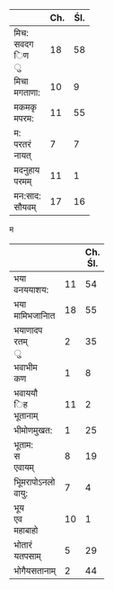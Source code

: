 |                            | Ch. | Śl. |
| -------------------------- | --- | --- |
| मिच:<br/>सवदग<br/>िण<br/>ु | 18  | 58  |
| मिचा<br/>मगताणा:           | 10  | 9   |
| मकमकृ<br/>मपरम:            | 11  | 55  |
| म:<br/>परतरं<br/>नायत्     | 7   | 7   |
| मदनुहाय<br/>परमम्          | 11  | 1   |
| मन:साद:<br/>सौयवम्         | 17  | 16  |

म

|                            |     | Ch.<br/>Śl. |
| -------------------------- | --- | ----------- |
| भया<br/>वनययाशय:           | 11  | 54          |
| भया<br/>मामिभजानाित        | 18  | 55          |
| भयाणादप<br/>रतम्<br/>ु     | 2   | 35          |
| भवाभीम<br/>कण              | 1   | 8           |
| भवाययौ<br/>िह<br/>भूतानाम् | 11  | 2           |
| भीमोणमुखत:                 | 1   | 25          |
| भूताम:<br/>स<br/>एवायम्    | 8   | 19          |
| भूिमरापोऽनलो<br/>वायु:     | 7   | 4           |
| भूय<br/>एव<br/>महाबाहो     | 10  | 1           |
| भोतारं<br/>यतपसाम्         | 5   | 29          |
| भोगैयसतानाम्               | 2   | 44          |

